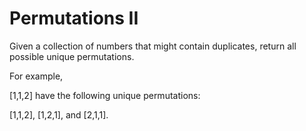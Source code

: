 # Permutations II

Given a collection of numbers that might contain duplicates, return all possible unique permutations.

For example,

[1,1,2] have the following unique permutations:

[1,1,2], [1,2,1], and [2,1,1].

